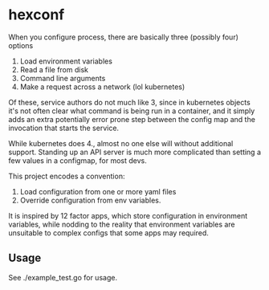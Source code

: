 # hexconf

When you configure process, there are basically three (possibly four) options

1. Load environment variables
2. Read a file from disk
3. Command line arguments
4. Make a request across a network (lol kubernetes)

Of these, service authors do not much like 3, since in kubernetes objects it's
not often clear what command is being run in a container, and it simply adds an
extra potentially error prone step between the config map and the invocation
that starts the service.

While kubernetes does 4., almost no one else will without additional support.
Standing up an API server is much more complicated than setting a few values in
a configmap, for most devs.

This project encodes a convention:

1. Load configuration from one or more yaml files
2. Override configuration from env variables.

It is inspired by 12 factor apps, which store configuration in environment
variables, while nodding to the reality that environment variables are
unsuitable to complex configs that some apps may required.

## Usage

See ./example_test.go for usage.



